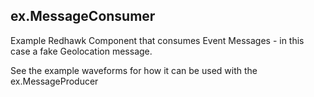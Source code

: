 ## ex.MessageConsumer ##

Example Redhawk Component that consumes Event Messages - in this case a fake Geolocation message.

See the example waveforms for how it can be used with the ex.MessageProducer
